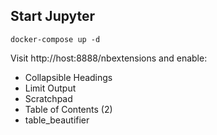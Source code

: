 
## Start Jupyter

```
docker-compose up -d
```

Visit http://host:8888/nbextensions and enable:
  - Collapsible Headings
  - Limit Output
  - Scratchpad
  - Table of Contents (2)
  - table_beautifier
